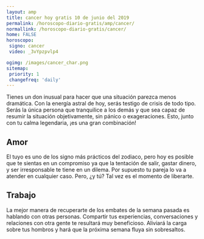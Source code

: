 ```yaml
---
layout: amp
title: cancer hoy gratis 10 de junio del 2019 
permalink: /horoscopo-diario-gratis/amp/cancer/
normallink: /horoscopo-diario-gratis/cancer/
home: FALSE
horoscopo:
 signo: cancer
 video: _3vYpzpvlp4

ogimg: /images/cancer_char.png
sitemap:
 priority: 1
 changefreq: 'daily'
---
```



Tienes un don inusual para hacer que una situación parezca menos dramática. Con la energía astral de hoy, serás testigo de crisis de todo tipo. Serás la única persona que tranquilice a los demás y que sea capaz de resumir la situación objetivamente, sin pánico o exageraciones. Esto, junto con tu calma legendaria, ¡es una gran combinación!

## Amor

El tuyo es uno de los signo más prácticos del zodiaco, pero hoy es posible que te sientas en un compromiso ya que la tentación de salir, gastar dinero, y ser irresponsable te tiene en un dilema. Por supuesto tu pareja lo va a atender en cualquier caso. Pero, ¿y tú? Tal vez es el momento de liberarte.

## Trabajo

La mejor manera de recuperarte de los embates de la semana pasada es hablando con otras personas. Compartir tus experiencias, conversaciones y relaciones con otra gente te resultará muy beneficioso. Aliviará la carga sobre tus hombros y hará que la próxima semana fluya sin sobresaltos.